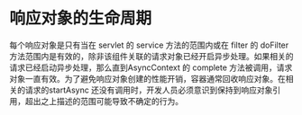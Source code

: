响应对象的生命周期
====

每个响应对象是只有当在 servlet 的 service 方法的范围内或在 filter 的 doFilter 方法范围内是有效的，除非该组件关联的请求对象已经开启异步处理。如果相关的请求已经启动异步处理，那么直到AsyncContext 的 complete 方法被调用，请求对象一直有效。为了避免响应对象创建的性能开销，容器通常回收响应对象。在相关的请求的startAsync 还没有调用时，开发人员必须意识到保持到响应对象引用，超出之上描述的范围可能导致不确定的行为。



